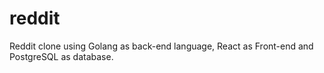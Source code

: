 # reddit
Reddit clone using Golang as back-end language, React as Front-end and PostgreSQL as database.
